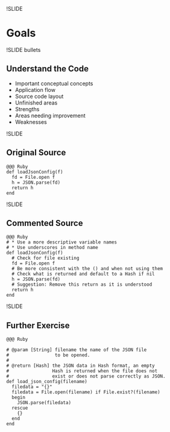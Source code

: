 !SLIDE

# Goals

!SLIDE bullets

## Understand the Code

* Important conceptual concepts
* Application flow
* Source code layout
* Unfinished areas
* Strengths
* Areas needing improvement
* Weaknesses

!SLIDE

## Original Source

    @@@ Ruby
    def loadJsonConfig(f)
      fd = File.open f
      h = JSON.parse(fd)
      return h
    end

!SLIDE

## Commented Source

    @@@ Ruby    
    # * Use a more descriptive variable names
    # * Use underscores in method name
    def loadJsonConfig(f)
      # Check for file existing
      fd = File.open f
      # Be more consistent with the () and when not using them
      # Check what is returned and default to a Hash if nil
      h = JSON.parse(fd)
      # Suggestion: Remove this return as it is understood
      return h
    end
    
!SLIDE

## Further Exercise

    @@@ Ruby
    
    # @param [String] filename the name of the JSON file 
    #                 to be opened.
    #
    # @return [Hash] the JSON data in Hash format, an empty
    #                Hash is returned when the file does not 
    #                exist or does not parse correctly as JSON.
    def load_json_config(filename)
      filedata = "{}"
      filedata = File.open(filename) if File.exist?(filename)
      begin
        JSON.parse(filedata)
      rescue
        {}
      end
    end
